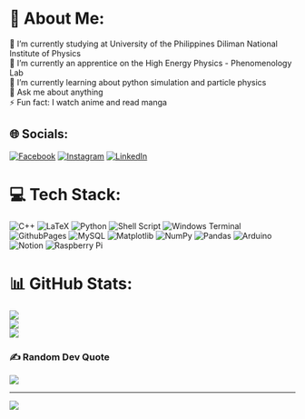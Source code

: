# 💫 About Me:
🔭 I’m currently studying at University of the Philippines Diliman National Institute of Physics<br>🤝 I’m currently an apprentice on the High Energy Physics - Phenomenology Lab<br>🌱 I’m currently learning about python simulation and particle physics<br>💬 Ask me about anything<br>⚡ Fun fact: I watch anime and read manga


## 🌐 Socials:
[![Facebook](https://img.shields.io/badge/Facebook-%231877F2.svg?logo=Facebook&logoColor=white)](https://facebook.com/lancisjum) [![Instagram](https://img.shields.io/badge/Instagram-%23E4405F.svg?logo=Instagram&logoColor=white)](https://instagram.com/lancis_juma1) [![LinkedIn](https://img.shields.io/badge/LinkedIn-%230077B5.svg?logo=linkedin&logoColor=white)](https://linkedin.com/in/francis-lance-jumawan) 

# 💻 Tech Stack:
![C++](https://img.shields.io/badge/c++-%2300599C.svg?style=for-the-badge&logo=c%2B%2B&logoColor=white) ![LaTeX](https://img.shields.io/badge/latex-%23008080.svg?style=for-the-badge&logo=latex&logoColor=white) ![Python](https://img.shields.io/badge/python-3670A0?style=for-the-badge&logo=python&logoColor=ffdd54) ![Shell Script](https://img.shields.io/badge/shell_script-%23121011.svg?style=for-the-badge&logo=gnu-bash&logoColor=white) ![Windows Terminal](https://img.shields.io/badge/Windows%20Terminal-%234D4D4D.svg?style=for-the-badge&logo=windows-terminal&logoColor=white) ![GithubPages](https://img.shields.io/badge/github%20pages-121013?style=for-the-badge&logo=github&logoColor=white) ![MySQL](https://img.shields.io/badge/mysql-4479A1.svg?style=for-the-badge&logo=mysql&logoColor=white) ![Matplotlib](https://img.shields.io/badge/Matplotlib-%23ffffff.svg?style=for-the-badge&logo=Matplotlib&logoColor=black) ![NumPy](https://img.shields.io/badge/numpy-%23013243.svg?style=for-the-badge&logo=numpy&logoColor=white) ![Pandas](https://img.shields.io/badge/pandas-%23150458.svg?style=for-the-badge&logo=pandas&logoColor=white) ![Arduino](https://img.shields.io/badge/-Arduino-00979D?style=for-the-badge&logo=Arduino&logoColor=white) ![Notion](https://img.shields.io/badge/Notion-%23000000.svg?style=for-the-badge&logo=notion&logoColor=white) ![Raspberry Pi](https://img.shields.io/badge/-RaspberryPi-C51A4A?style=for-the-badge&logo=Raspberry-Pi)
# 📊 GitHub Stats:
![](https://github-readme-stats.vercel.app/api?username=sherkaicode&theme=dark&hide_border=false&include_all_commits=false&count_private=false)<br/>
![](https://github-readme-streak-stats.herokuapp.com/?user=sherkaicode&theme=dark&hide_border=false)<br/>
![](https://github-readme-stats.vercel.app/api/top-langs/?username=sherkaicode&theme=dark&hide_border=false&include_all_commits=false&count_private=false&layout=compact)

### ✍️ Random Dev Quote
![](https://quotes-github-readme.vercel.app/api?type=horizontal&theme=radical)

---
[![](https://visitcount.itsvg.in/api?id=sherkaicode&icon=0&color=0)](https://visitcount.itsvg.in)

<!-- Proudly created with GPRM ( https://gprm.itsvg.in ) -->
